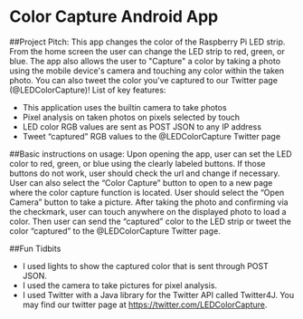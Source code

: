 # Color Capture Android App

##Project Pitch:
This app changes the color of the Raspberry Pi LED strip. From the home screen the user can change the LED strip to red, green, or blue. The app also allows the user to "Capture" a color by taking a photo using the mobile device's camera and touching any color within the taken photo. You can also tweet the color you've captured to our Twitter page (@LEDColorCapture)!
List of key features:
- This application uses the built­in camera to take photos
- Pixel analysis on taken photos on pixels selected by touch
- LED color RGB values are sent as POST JSON to any IP address
- Tweet “captured” RGB values to the @LEDColorCapture Twitter page

##Basic instructions on usage:
Upon opening the app, user can set the LED color to red, green, or blue using the clearly labeled buttons. If those buttons do not work, user should check the url and change if necessary. User can also select the “Color Capture” button to open to a new page where the color capture function is located.
User should select the “Open Camera” button to take a picture. After taking the photo and confirming via the checkmark, user can touch anywhere on the displayed photo to load a color. Then user can send the “captured” color to the LED strip or tweet the color “captured” to the @LEDColorCapture Twitter page.

##Fun Tidbits
- I used lights to show the captured color that is sent through POST JSON.
- I used the camera to take pictures for pixel analysis.
- I used Twitter with a Java library for the Twitter API called Twitter4J. You may find our twitter page at https://twitter.com/LEDColorCapture.
